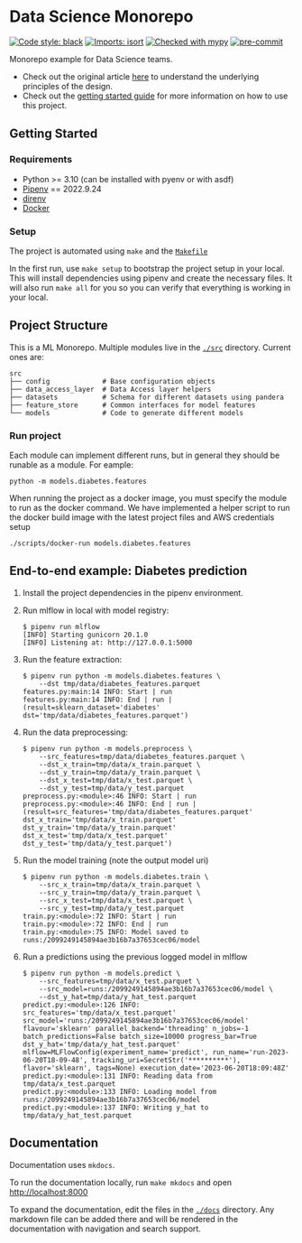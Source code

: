 # Data Science Monorepo

[![Code style: black](https://img.shields.io/badge/code%20style-black-000000.svg)](https://github.com/psf/black)
[![Imports: isort](https://img.shields.io/badge/%20imports-isort-%231674b1?style=flat&labelColor=ef8336)](https://pycqa.github.io/isort/)
[![Checked with mypy](https://img.shields.io/badge/mypy-checked-blue)](http://mypy-lang.org/)
[![pre-commit](https://img.shields.io/badge/pre--commit-enabled-brightgreen?logo=pre-commit&logoColor=white)](https://github.com/pre-commit/pre-commit)

Monorepo example for Data Science teams.

- Check out the original article [here](https://medium.com/clarityai-engineering/monorepo-in-data-science-teams-892fe64a9ef0) to understand the underlying principles of the design.
- Check out the [getting started guide](getting_started/index.md) for more information on how to use this project.

## Getting Started

### Requirements

- Python >= 3.10 (can be installed with pyenv or with asdf)
- [Pipenv](https://pipenv.pypa.io/en/latest/) == 2022.9.24
- [direnv](https://direnv.net/)
- [Docker](https://www.docker.com/)

### Setup

The project is automated using `make` and the [`Makefile`](Makefile)

In the first run, use `make setup` to bootstrap the project setup in your local. This will install dependencies using pipenv and create the necessary files. It will also run `make all` for you so you can verify that everything is working in your local.

## Project Structure

This is a ML Monorepo. Multiple modules live in the [`./src`](src/) directory. Current ones are:

```console
src
├── config             # Base configuration objects
├── data_access_layer  # Data Access layer helpers
├── datasets           # Schema for different datasets using pandera
├── feature_store      # Common interfaces for model features
└── models             # Code to generate different models
```

### Run project

Each module can implement different runs, but in general they should be runable as a module. For eample:

```console
python -m models.diabetes.features
```

When running the project as a docker image, you must specify the module to run as the docker command. We have implemented a helper script to run the docker build image with the latest project files and AWS credentials setup

```console
./scripts/docker-run models.diabetes.features
```

## End-to-end example: Diabetes prediction

1. Install the project dependencies in the pipenv environment.
1. Run mlflow in local with model registry:

    ```console
    $ pipenv run mlflow
    [INFO] Starting gunicorn 20.1.0
    [INFO] Listening at: http://127.0.0.1:5000
    ```

1. Run the feature extraction:

    ```console
    $ pipenv run python -m models.diabetes.features \
        --dst tmp/data/diabetes_features.parquet
    features.py:main:14 INFO: Start | run
    features.py:main:14 INFO: End | run | (result=sklearn_dataset='diabetes' dst='tmp/data/diabetes_features.parquet')
    ```

1. Run the data preprocessing:

    ```console
    $ pipenv run python -m models.preprocess \
        --src_features=tmp/data/diabetes_features.parquet \
        --dst_x_train=tmp/data/x_train.parquet \
        --dst_y_train=tmp/data/y_train.parquet \
        --dst_x_test=tmp/data/x_test.parquet \
        --dst_y_test=tmp/data/y_test.parquet
    preprocess.py:<module>:46 INFO: Start | run
    preprocess.py:<module>:46 INFO: End | run | (result=src_features='tmp/data/diabetes_features.parquet' dst_x_train='tmp/data/x_train.parquet' dst_y_train='tmp/data/y_train.parquet' dst_x_test='tmp/data/x_test.parquet' dst_y_test='tmp/data/y_test.parquet')
    ```

1. Run the model training (note the output model uri)

    ```console
    $ pipenv run python -m models.diabetes.train \
        --src_x_train=tmp/data/x_train.parquet \
        --src_y_train=tmp/data/y_train.parquet \
        --src_x_test=tmp/data/x_test.parquet \
        --src_y_test=tmp/data/y_test.parquet
    train.py:<module>:72 INFO: Start | run
    train.py:<module>:72 INFO: End | run
    train.py:<module>:75 INFO: Model saved to runs:/2099249145894ae3b16b7a37653cec06/model
    ```

1. Run a predictions using the previous logged model in mlflow

    ```console
    $ pipenv run python -m models.predict \
        --src_features=tmp/data/x_test.parquet \
        --src_model=runs:/2099249145894ae3b16b7a37653cec06/model \
        --dst_y_hat=tmp/data/y_hat_test.parquet
    predict.py:<module>:126 INFO: src_features='tmp/data/x_test.parquet' src_model='runs:/2099249145894ae3b16b7a37653cec06/model' flavour='sklearn' parallel_backend='threading' n_jobs=-1 batch_predictions=False batch_size=10000 progress_bar=True dst_y_hat='tmp/data/y_hat_test.parquet' mlflow=MLFlowConfig(experiment_name='predict', run_name='run-2023-06-20T18-09-48', tracking_uri=SecretStr('**********'), flavor='sklearn', tags=None) execution_date='2023-06-20T18:09:48Z'
    predict.py:<module>:131 INFO: Reading data from tmp/data/x_test.parquet
    predict.py:<module>:133 INFO: Loading model from runs:/2099249145894ae3b16b7a37653cec06/model
    predict.py:<module>:137 INFO: Writing y_hat to tmp/data/y_hat_test.parquet
    ```

## Documentation

Documentation uses `mkdocs`.

To run the documentation locally, run `make mkdocs` and open <http://localhost:8000>

To expand the documentation, edit the files in the [`./docs`](docs/) directory. Any markdown file can be added there and will be rendered in the documentation with navigation and search support.
